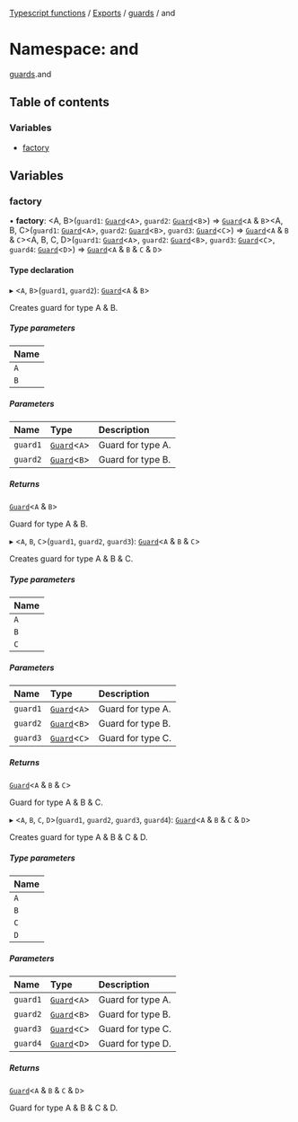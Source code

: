 [Typescript functions](../index.md) / [Exports](../modules.md) / [guards](guards.md) / and

# Namespace: and

[guards](guards.md).and

## Table of contents

### Variables

- [factory](guards.and.md#factory)

## Variables

### factory

• **factory**: <A, B\>(`guard1`: [`Guard`](../interfaces/guards.Guard.md)<`A`\>, `guard2`: [`Guard`](../interfaces/guards.Guard.md)<`B`\>) => [`Guard`](../interfaces/guards.Guard.md)<`A` & `B`\><A, B, C\>(`guard1`: [`Guard`](../interfaces/guards.Guard.md)<`A`\>, `guard2`: [`Guard`](../interfaces/guards.Guard.md)<`B`\>, `guard3`: [`Guard`](../interfaces/guards.Guard.md)<`C`\>) => [`Guard`](../interfaces/guards.Guard.md)<`A` & `B` & `C`\><A, B, C, D\>(`guard1`: [`Guard`](../interfaces/guards.Guard.md)<`A`\>, `guard2`: [`Guard`](../interfaces/guards.Guard.md)<`B`\>, `guard3`: [`Guard`](../interfaces/guards.Guard.md)<`C`\>, `guard4`: [`Guard`](../interfaces/guards.Guard.md)<`D`\>) => [`Guard`](../interfaces/guards.Guard.md)<`A` & `B` & `C` & `D`\>

#### Type declaration

▸ <`A`, `B`\>(`guard1`, `guard2`): [`Guard`](../interfaces/guards.Guard.md)<`A` & `B`\>

Creates guard for type A & B.

##### Type parameters

| Name |
| :------ |
| `A` |
| `B` |

##### Parameters

| Name | Type | Description |
| :------ | :------ | :------ |
| `guard1` | [`Guard`](../interfaces/guards.Guard.md)<`A`\> | Guard for type A. |
| `guard2` | [`Guard`](../interfaces/guards.Guard.md)<`B`\> | Guard for type B. |

##### Returns

[`Guard`](../interfaces/guards.Guard.md)<`A` & `B`\>

Guard for type A & B.

▸ <`A`, `B`, `C`\>(`guard1`, `guard2`, `guard3`): [`Guard`](../interfaces/guards.Guard.md)<`A` & `B` & `C`\>

Creates guard for type A & B & C.

##### Type parameters

| Name |
| :------ |
| `A` |
| `B` |
| `C` |

##### Parameters

| Name | Type | Description |
| :------ | :------ | :------ |
| `guard1` | [`Guard`](../interfaces/guards.Guard.md)<`A`\> | Guard for type A. |
| `guard2` | [`Guard`](../interfaces/guards.Guard.md)<`B`\> | Guard for type B. |
| `guard3` | [`Guard`](../interfaces/guards.Guard.md)<`C`\> | Guard for type C. |

##### Returns

[`Guard`](../interfaces/guards.Guard.md)<`A` & `B` & `C`\>

Guard for type A & B & C.

▸ <`A`, `B`, `C`, `D`\>(`guard1`, `guard2`, `guard3`, `guard4`): [`Guard`](../interfaces/guards.Guard.md)<`A` & `B` & `C` & `D`\>

Creates guard for type A & B & C & D.

##### Type parameters

| Name |
| :------ |
| `A` |
| `B` |
| `C` |
| `D` |

##### Parameters

| Name | Type | Description |
| :------ | :------ | :------ |
| `guard1` | [`Guard`](../interfaces/guards.Guard.md)<`A`\> | Guard for type A. |
| `guard2` | [`Guard`](../interfaces/guards.Guard.md)<`B`\> | Guard for type B. |
| `guard3` | [`Guard`](../interfaces/guards.Guard.md)<`C`\> | Guard for type C. |
| `guard4` | [`Guard`](../interfaces/guards.Guard.md)<`D`\> | Guard for type D. |

##### Returns

[`Guard`](../interfaces/guards.Guard.md)<`A` & `B` & `C` & `D`\>

Guard for type A & B & C & D.
